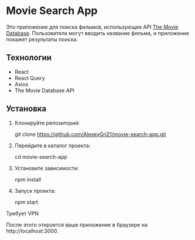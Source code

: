 # Movie Search App

Это приложение для поиска фильмов, использующее API [The Movie Database](https://www.themoviedb.org/). Пользователи могут вводить название фильма, и приложение покажет результаты поиска.

## Технологии

- React
- React Query
- Axios
- The Movie Database API

## Установка

1. Клонируйте репозиторий:

    git clone https://github.com/AlexeyGri21/movie-search-app.git

2. Перейдите в каталог проекта:

    cd movie-search-app

3. Установите зависимости:

    npm install

4. Запуск проекта:

    npm start

Требует VPN

После этого откроется ваше приложение в браузере на http://localhost:3000.
